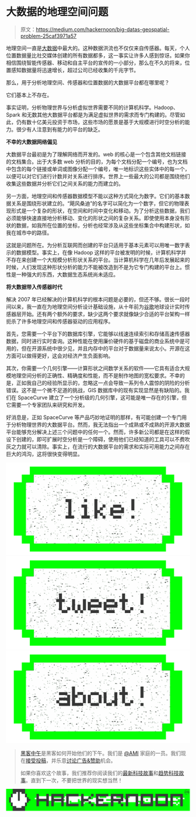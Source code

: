 # 大数据的地理空间问题

> 原文：<https://medium.com/hackernoon/big-datas-geospatial-problem-25caf3971a57>

地理空间一直是[大数据](https://hackernoon.com/tagged/big-data)中最大的。这种数据洪流也不仅仅来自传感器。每天，个人位置数据量比社交媒体创建的所有数据都多，这一事实让许多人感到惊讶。如果你相信围绕智能传感器、移动和自主平台的宣传的一小部分，那么在不久的将来，位置感知数据量将迅速增长，超过公司已经收集的千兆字节。

那么，用于分析地理空间、传感器和位置数据的大数据平台都在哪里呢？

它们基本上不存在。

事实证明，分析物理世界与分析虚拟世界需要不同的计算机科学。Hadoop、Spark 和无数其他大数据平台都是为满足虚拟世界的需求而专门构建的。尽管如此，仍有数十亿美元投资于市场，这些市场的愿景是基于大规模进行时空分析的能力。很少有人注意到有能力的平台的缺乏。

**不幸的大数据网络偏见**

大数据平台最初是为了理解网络而开发的。web 的核心是一个包含其他文档链接的文档集合。出于大多数 web 分析的目的，为每个文档分配一个编号，也为文档中包含的每个链接或单词或图像分配一个编号，唯一地标识这些实体中的每一个，以便可以对它们进行计数并对关系进行排序。世界上一些最大的公司都是围绕他们收集这些数据并分析它们之间关系的能力而建立的。

另一方面，地理空间和传感器数据模型不能以这种方式简化为数字。它们的基本数据关系是围绕形状建立的。“飓风桑迪”的名字可以简化为一个数字，但它的物理表现形式是一个复杂的形状，在空间和时间中变化和移动。为了分析这些数据，我们必须能够快速直接地分析移动、变化的形状之间的复杂关系。即使使用本身没有形状的数据，如我所在位置的坐标，分析也经常涉及从这些坐标集合中构建形状，如我在城市中的路径。

这就是问题所在。为分析互联网而创建的平台只适用于基本元素可以用唯一数字表示的数据模型。事实上，在像 Hadoop 这样的平台被发明的时候，计算机科学并不存在来创建一个大规模分析形状关系的平台。当计算机科学在几年后发展起来的时候，人们发现这种形状分析的能力不能被改造到不是为它专门构建的平台上。惯性是一种强大的东西，大数据生态系统尚未适应。

**将大数据带入传感器时代**

解决 2007 年已经解决的计算机科学的根本问题是必要的，但还不够。很长一段时间以来，我一直在为地理空间分析设计基础设施，从十年前为[谷歌](https://hackernoon.com/tagged/google)地球设计实时传感器层开始。还有两个额外的要求，缺少这两个要求就像缺少合适的平台架构一样扼杀了许多地理空间和传感器驱动的应用程序。

首先，您需要一个平台下的数据库引擎，它能够以线速连续索引和存储高速传感器数据，同时进行实时查询。这种性能在使用廉价硬件的基于磁盘的商业系统中是可用的，但在开源系统中很少见，并且内存中的平台对于数据量来说太小。开源在这方面可以做得更好，这会对经济产生负面影响。

其次，你需要一个几何引擎——计算形状之间数学关系的软件——它具有适合大规模地理空间分析的正确性、精确度和性能，而不是制作地图的宽松要求。不幸的是，正如我自己的经验所显示的，忽略这一点会导致一系列令人震惊的阴险的分析错误。这不是一个微不足道的挑战，GIS 数据库中的现有实现显然是有缺陷的。我们在 SpaceCurve 建立了一个分析级的几何引擎，这可能是唯一存在的引擎，但它需要一个专家团队来研究和开发。

好消息是，正如 SpaceCurve 等产品巧妙地证明的那样，有可能创建一个专门用于分析物理世界的大数据平台。然而，我无法指出一个成熟或不成熟的开源大数据平台能够充分解决上述三个问题中的任何一个。然而，许多新公司都是在这样的假设下创建的，即可扩展时空分析是一个障碍，使用他们已经知道的工具可以不费吹灰之力就可以清除。事实上，在流行的大数据平台的需求和实际可用能力之间存在巨大的鸿沟，这将很快变得明显。

[![](img/50ef4044ecd4e250b5d50f368b775d38.png)](http://bit.ly/HackernoonFB)[![](img/979d9a46439d5aebbdcdca574e21dc81.png)](https://goo.gl/k7XYbx)[![](img/2930ba6bd2c12218fdbbf7e02c8746ff.png)](https://goo.gl/4ofytp)

> [黑客中午](http://bit.ly/Hackernoon)是黑客如何开始他们的下午。我们是 [@AMI](http://bit.ly/atAMIatAMI) 家庭的一员。我们现在[接受投稿](http://bit.ly/hackernoonsubmission)，并乐意[讨论广告&赞助](mailto:partners@amipublications.com)机会。
> 
> 如果你喜欢这个故事，我们推荐你阅读我们的[最新科技故事](http://bit.ly/hackernoonlatestt)和[趋势科技故事](https://hackernoon.com/trending)。直到下一次，不要把世界的现实想当然！

[![](img/be0ca55ba73a573dce11effb2ee80d56.png)](https://goo.gl/Ahtev1)